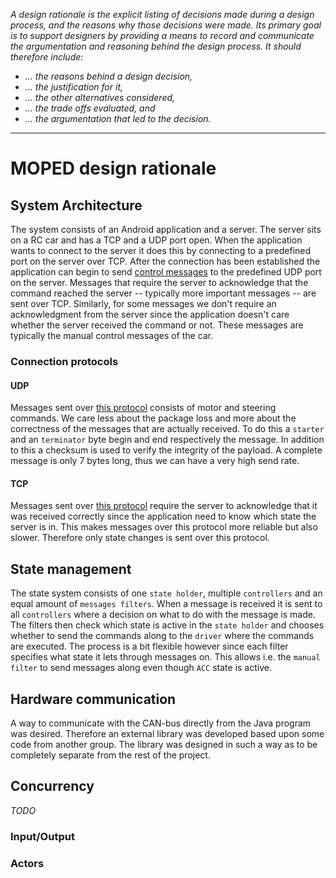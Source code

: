 *A design rationale is the explicit listing of decisions made during a design process, and the reasons why those decisions were made. Its primary goal is to support designers by providing a means to record and communicate the argumentation and reasoning behind the design process. It should therefore include:*

- *... the reasons behind a design decision,*
- *... the justification for it,*
- *... the other alternatives considered,*
- *... the trade offs evaluated, and*
- *... the argumentation that led to the decision.*
---
# MOPED design rationale
## System Architecture
The system consists of an Android application and a server.
The server sits on a RC car and has a TCP and a UDP port open.
When the application wants to connect to the server it does this by connecting to a predefined port on the server over TCP.
After the connection has been established the application can begin to send [control messages](##Connection-protocols) to the predefined UDP port on the server.
Messages that require the server to acknowledge that the command reached the server -- typically more important messages -- are sent over TCP.
Similarly, for some messages we don't require an acknowledgment from the server since the application doesn't care whether the server received the command or not.
These messages are typically the manual control messages of the car.

### Connection protocols

#### UDP
Messages sent over [this protocol](https://github.com/hulthe/DAT255//tree/master/doc/udp_protocol.md) consists of motor and steering commands.
We care less about the package loss and more about the correctness of the messages that are actually received.
To do this a `starter` and an `terminator` byte begin and end respectively the message.
In addition to this a checksum is used to verify the integrity of the payload.
A complete message is only 7 bytes long, thus we can have a very high send rate.

#### TCP
Messages sent over [this protocol](https://github.com/hulthe/DAT255//tree/master/doc/tcp_protocol.md) require the server to acknowledge that it was received correctly since the application need to know which state the server is in.
This makes messages over this protocol more reliable but also slower.
Therefore only state changes is sent over this protocol.

## State management
The state system consists of one `state holder`, multiple `controllers` and an equal amount of `messages filters`.
When a message is received it is sent to all `controllers` where a decision on what to do with the message is made.
The filters then check which state is active in the `state holder` and chooses whether to send the commands along to the `driver` where the commands are executed.
The process is a bit flexible however since each filter specifies what state it lets through messages on.
This allows i.e. the `manual filter` to send messages along even though `ACC` state is active.

## Hardware communication
A way to communicate with the CAN-bus directly from the Java program was desired.
Therefore an external library was developed based upon some code from another group.
The library was designed in such a way as to be completely separate from the rest of the project.

## Concurrency
*TODO*
### Input/Output
### Actors
